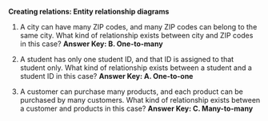 **Creating relations: Entity relationship diagrams**

1. A city can have many ZIP codes, and many ZIP codes can belong to the same city. What kind of relationship exists between city and ZIP codes in this case?
**Answer Key: B. One-to-many**

2. A student has only one student ID, and that ID is assigned to that student only. What kind of relationship exists between a student and a student ID in this case?
**Answer Key: A. One-to-one**

3. A customer can purchase many products, and each product can be purchased by many customers. What kind of relationship exists between a customer and products in this case?
**Answer Key: C. Many-to-many**

